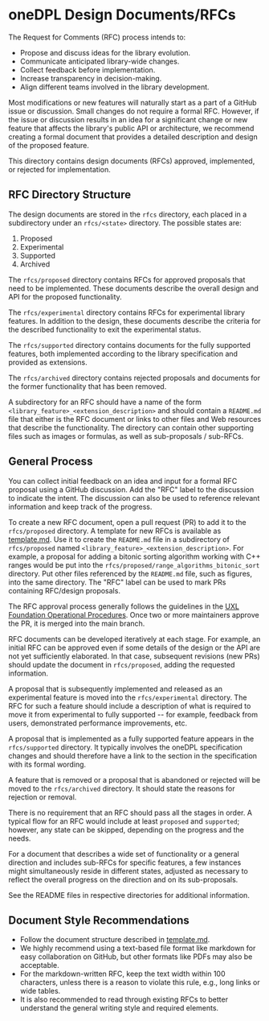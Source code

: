 # oneDPL Design Documents/RFCs

The Request for Comments (RFC) process intends to:

- Propose and discuss ideas for the library evolution.
- Communicate anticipated library-wide changes.
- Collect feedback before implementation.
- Increase transparency in decision-making.
- Align different teams involved in the library development.

Most modifications or new features will naturally start as a part of a 
GitHub issue or discussion. Small changes do not require a formal RFC. 
However, if the issue or discussion results in an idea for a significant 
change or new feature that affects the library's public API or architecture, 
we recommend creating a formal document that provides
a detailed description and design of the proposed feature.

This directory contains design documents (RFCs) approved, 
implemented, or rejected for implementation.

## RFC Directory Structure

The design documents are stored in the `rfcs` directory, each placed 
in a subdirectory under an `rfcs/<state>` directory. The possible states are:

1. Proposed
2. Experimental
3. Supported
4. Archived

The `rfcs/proposed` directory contains RFCs for approved proposals
that need to be implemented. These documents describe the overall design
and API for the proposed functionality.

The `rfcs/experimental` directory contains RFCs for experimental library features.
In addition to the design, these documents describe the criteria for the described
functionality to exit the experimental status.

The `rfcs/supported` directory contains documents for the fully supported features,
both implemented according to the library specification and provided as extensions.

The `rfcs/archived` directory contains rejected proposals and documents for
the former functionality that has been removed.

A subdirectory for an RFC should have a name of the form `<library_feature>_<extension_description>`
and should contain a `README.md` file that either is the RFC document
or links to other files and Web resources that describe the functionality.
The directory can contain other supporting files such as images or formulas,
as well as sub-proposals / sub-RFCs.

## General Process

You can collect initial feedback on an idea and input for a formal RFC proposal
using a GitHub discussion. Add the "RFC" label to the discussion to indicate
the intent. The discussion can also be used to reference relevant information
and keep track of the progress.

To create a new RFC document, open a pull request (PR) to add it to the `rfcs/proposed` directory.
A template for new RFCs is available as [template.md](template.md).
Use it to create the `README.md` file in a subdirectory of `rfcs/proposed` named
`<library_feature>_<extension_description>`. For example,
a proposal for adding a bitonic sorting algorithm working with C++ ranges would be put
into the `rfcs/proposed/range_algorithms_bitonic_sort` directory.
Put other files referenced by the `README.md` file, such as figures, into the same directory.
The "RFC" label can be used to mark PRs containing RFC/design proposals.

The RFC approval process generally follows the guidelines in the [UXL Foundation Operational Procedures](
https://github.com/uxlfoundation/uxl_operational_procedures/blob/release/Process_Documents/Organization_Operational_Process.md#review--approval-process).
Once two or more maintainers approve the PR, it is merged into the main branch.

RFC documents can be developed iteratively at each stage. For example, an initial RFC
can be approved even if some details of the design or the API are not yet sufficiently
elaborated. In that case, subsequent revisions (new PRs) should update the document
in `rfcs/proposed`, adding the requested information.

A proposal that is subsequently implemented and released as an experimental feature
is moved into the `rfcs/experimental` directory.
The RFC for such a feature should include a description
of what is required to move it from experimental to fully supported -- for 
example, feedback from users, demonstrated performance improvements, etc.

A proposal that is implemented as a fully supported feature appears
in the `rfcs/supported` directory. It typically involves the oneDPL specification
changes and should therefore have a link to the section in the specification
with its formal wording.

A feature that is removed or a proposal that is abandoned or rejected will 
be moved to the `rfcs/archived` directory. It should state the reasons for
rejection or removal.

There is no requirement that an RFC should pass all the stages in order.
A typical flow for an RFC would include at least `proposed` and `supported`;
however, any state can be skipped, depending on the progress and the needs.

For a document that describes a wide set of functionality or a general direction
and includes sub-RFCs for specific features, a few instances might simultaneously
reside in different states, adjusted as necessary to reflect the overall progress
on the direction and on its sub-proposals.

See the README files in respective directories for additional information.

## Document Style Recommendations

- Follow the document structure described in [template.md](template.md).
- We highly recommend using a text-based file format like markdown for easy 
collaboration on GitHub, but other formats like PDFs may also be acceptable.
- For the markdown-written RFC, keep the text width within 100 characters,
unless there is a reason to violate this rule, e.g., long links or wide tables.
- It is also recommended to read through existing RFCs to better understand the 
general writing style and required elements.
